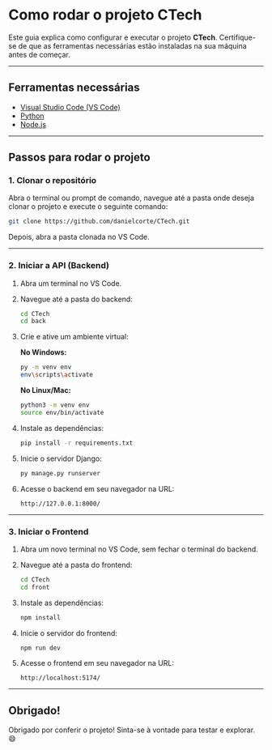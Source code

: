 # Como rodar o projeto CTech

Este guia explica como configurar e executar o projeto **CTech**. Certifique-se de que as ferramentas necessárias estão instaladas na sua máquina antes de começar.

---

## Ferramentas necessárias
- [Visual Studio Code (VS Code)](https://code.visualstudio.com/)
- [Python](https://www.python.org/)
- [Node.js](https://nodejs.org/)

---

## Passos para rodar o projeto

### 1. Clonar o repositório
Abra o terminal ou prompt de comando, navegue até a pasta onde deseja clonar o projeto e execute o seguinte comando:

```bash
git clone https://github.com/danielcorte/CTech.git
```

Depois, abra a pasta clonada no VS Code.

---

### 2. Iniciar a API (Backend)
1. Abra um terminal no VS Code.
2. Navegue até a pasta do backend:

    ```bash
    cd CTech
    cd back
    ```

3. Crie e ative um ambiente virtual:

    **No Windows:**
    ```bash
    py -m venv env
    env\scripts\activate
    ```

    **No Linux/Mac:**
    ```bash
    python3 -m venv env
    source env/bin/activate
    ```

4. Instale as dependências:

    ```bash
    pip install -r requirements.txt
    ```

5. Inicie o servidor Django:

    ```bash
    py manage.py runserver
    ```

6. Acesse o backend em seu navegador na URL:

    ```
    http://127.0.0.1:8000/
    ```

---

### 3. Iniciar o Frontend
1. Abra um novo terminal no VS Code, sem fechar o terminal do backend.
2. Navegue até a pasta do frontend:

    ```bash
    cd CTech
    cd front
    ```

3. Instale as dependências:

    ```bash
    npm install
    ```

4. Inicie o servidor do frontend:

    ```bash
    npm run dev
    ```

5. Acesse o frontend em seu navegador na URL:

    ```
    http://localhost:5174/
    ```

---

## Obrigado!
Obrigado por conferir o projeto! Sinta-se à vontade para testar e explorar. 😄
